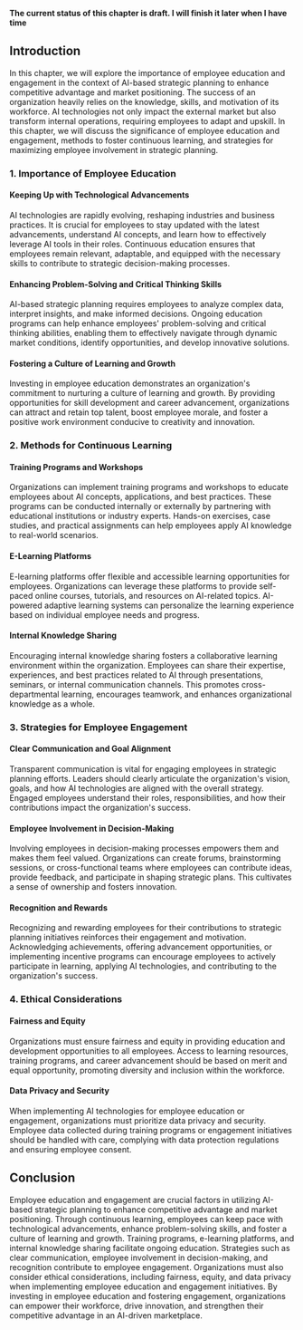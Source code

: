 **The current status of this chapter is draft. I will finish it later when I have time**

Introduction
------------

In this chapter, we will explore the importance of employee education and engagement in the context of AI-based strategic planning to enhance competitive advantage and market positioning. The success of an organization heavily relies on the knowledge, skills, and motivation of its workforce. AI technologies not only impact the external market but also transform internal operations, requiring employees to adapt and upskill. In this chapter, we will discuss the significance of employee education and engagement, methods to foster continuous learning, and strategies for maximizing employee involvement in strategic planning.

### 1. Importance of Employee Education

#### Keeping Up with Technological Advancements

AI technologies are rapidly evolving, reshaping industries and business practices. It is crucial for employees to stay updated with the latest advancements, understand AI concepts, and learn how to effectively leverage AI tools in their roles. Continuous education ensures that employees remain relevant, adaptable, and equipped with the necessary skills to contribute to strategic decision-making processes.

#### Enhancing Problem-Solving and Critical Thinking Skills

AI-based strategic planning requires employees to analyze complex data, interpret insights, and make informed decisions. Ongoing education programs can help enhance employees' problem-solving and critical thinking abilities, enabling them to effectively navigate through dynamic market conditions, identify opportunities, and develop innovative solutions.

#### Fostering a Culture of Learning and Growth

Investing in employee education demonstrates an organization's commitment to nurturing a culture of learning and growth. By providing opportunities for skill development and career advancement, organizations can attract and retain top talent, boost employee morale, and foster a positive work environment conducive to creativity and innovation.

### 2. Methods for Continuous Learning

#### Training Programs and Workshops

Organizations can implement training programs and workshops to educate employees about AI concepts, applications, and best practices. These programs can be conducted internally or externally by partnering with educational institutions or industry experts. Hands-on exercises, case studies, and practical assignments can help employees apply AI knowledge to real-world scenarios.

#### E-Learning Platforms

E-learning platforms offer flexible and accessible learning opportunities for employees. Organizations can leverage these platforms to provide self-paced online courses, tutorials, and resources on AI-related topics. AI-powered adaptive learning systems can personalize the learning experience based on individual employee needs and progress.

#### Internal Knowledge Sharing

Encouraging internal knowledge sharing fosters a collaborative learning environment within the organization. Employees can share their expertise, experiences, and best practices related to AI through presentations, seminars, or internal communication channels. This promotes cross-departmental learning, encourages teamwork, and enhances organizational knowledge as a whole.

### 3. Strategies for Employee Engagement

#### Clear Communication and Goal Alignment

Transparent communication is vital for engaging employees in strategic planning efforts. Leaders should clearly articulate the organization's vision, goals, and how AI technologies are aligned with the overall strategy. Engaged employees understand their roles, responsibilities, and how their contributions impact the organization's success.

#### Employee Involvement in Decision-Making

Involving employees in decision-making processes empowers them and makes them feel valued. Organizations can create forums, brainstorming sessions, or cross-functional teams where employees can contribute ideas, provide feedback, and participate in shaping strategic plans. This cultivates a sense of ownership and fosters innovation.

#### Recognition and Rewards

Recognizing and rewarding employees for their contributions to strategic planning initiatives reinforces their engagement and motivation. Acknowledging achievements, offering advancement opportunities, or implementing incentive programs can encourage employees to actively participate in learning, applying AI technologies, and contributing to the organization's success.

### 4. Ethical Considerations

#### Fairness and Equity

Organizations must ensure fairness and equity in providing education and development opportunities to all employees. Access to learning resources, training programs, and career advancement should be based on merit and equal opportunity, promoting diversity and inclusion within the workforce.

#### Data Privacy and Security

When implementing AI technologies for employee education or engagement, organizations must prioritize data privacy and security. Employee data collected during training programs or engagement initiatives should be handled with care, complying with data protection regulations and ensuring employee consent.

Conclusion
----------

Employee education and engagement are crucial factors in utilizing AI-based strategic planning to enhance competitive advantage and market positioning. Through continuous learning, employees can keep pace with technological advancements, enhance problem-solving skills, and foster a culture of learning and growth. Training programs, e-learning platforms, and internal knowledge sharing facilitate ongoing education. Strategies such as clear communication, employee involvement in decision-making, and recognition contribute to employee engagement. Organizations must also consider ethical considerations, including fairness, equity, and data privacy when implementing employee education and engagement initiatives. By investing in employee education and fostering engagement, organizations can empower their workforce, drive innovation, and strengthen their competitive advantage in an AI-driven marketplace.
